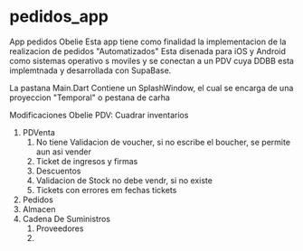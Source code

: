 # pedidos_app

App pedidos Obelie
Esta app tiene como finalidad la implementacion de la realizacion de pedidos  "Automatizados"
Esta disenada para iOS y Android como sistemas operativo s moviles y se conectan a un PDV
cuya DDBB esta implemtnada y desarrollada con SupaBase.


La pastana Main.Dart
Contiene un SplashWindow, el cual se encarga de una proyeccion "Temporal" o pestana de carha 


Modificaciones Obelie PDV:
Cuadrar inventarios
1. PDVenta
   1. No tiene Validacion de voucher, si no escribe el boucher, se permite aun asi vender
   2. Ticket de ingresos y firmas
   3. Descuentos
   4. Validacion de Stock no debe vendr, si no existe
   5. Tickets con errores em fechas tickets
2. Pedidos
3. Almacen
4. Cadena De Suministros
   1. Proveedores
   2. 